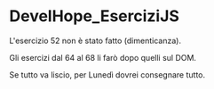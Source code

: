 # DevelHope_EserciziJS


L'esercizio 52 non è stato fatto (dimenticanza).

Gli esercizi dal 64 al 68 li farò dopo quelli sul DOM.

Se tutto va liscio, per Lunedì dovrei consegnare tutto.

